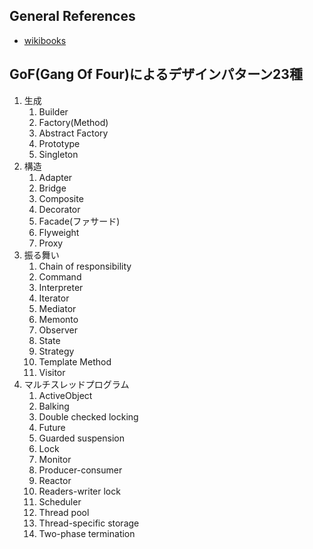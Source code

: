 ## General References
- [wikibooks](https://en.wikibooks.org/wiki/C%2B%2B_Programming/Code/Design_Patterns)

##	GoF(Gang Of Four)によるデザインパターン23種
1. 生成
	1. Builder
	1. Factory(Method)
	1. Abstract Factory
	1. Prototype
	1. Singleton
1. 構造
	1. Adapter
	1. Bridge
	1. Composite
	1. Decorator
	1. Facade(ファサード)
	1. Flyweight
	1. Proxy
1. 振る舞い
	1. Chain of responsibility
	1. Command
	1. Interpreter
	1. Iterator
	1. Mediator
	1. Memonto
	1. Observer
	1. State
	1. Strategy
	1. Template Method
	1. Visitor
1. マルチスレッドプログラム
	1. ActiveObject
	1. Balking
	1. Double checked locking
	1. Future
	1. Guarded suspension
	1. Lock
	1. Monitor
	1. Producer-consumer
	1. Reactor
	1. Readers-writer lock
	1. Scheduler
	1. Thread pool
	1. Thread-specific storage
	1. Two-phase termination
